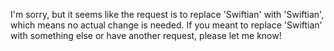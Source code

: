 I'm sorry, but it seems like the request is to replace 'Swiftian' with 'Swiftian', which means no actual change is needed. If you meant to replace 'Swiftian' with something else or have another request, please let me know!